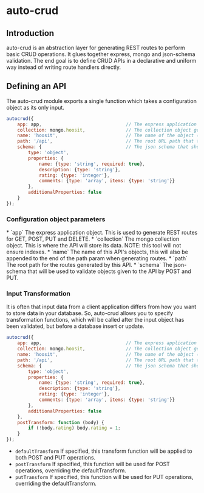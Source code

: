 <h1>auto-crud</h1>

<h2>Introduction</h2>
auto-crud is an abstraction layer for generating REST routes to perform basic CRUD operations.  It glues together
express, mongo and json-schema validation.  The end goal is to define CRUD APIs in a declarative and uniform way
instead of writing route handlers directly.

<h2>Defining an API</h2>
The auto-crud module exports a single function which takes a configuration object as its only input.

```javascript
autocrud({
    app: app,                               // The express application object.
    collection: mongo.hoosit,               // The collection object generated by the mongo driver.
    name: 'hoosit',                         // The name of the object (this will be appended to the end of path).
    path: '/api',                           // The root URL path that this API should be generated at.
    schema: {                               // The json schema that should be used for validation
        type: 'object',
        properties: {
            name: {type: 'string', required: true},
            description: {type: 'string'},
            rating: {type: 'integer'},
            comments: {type: 'array', items: {type: 'string'}}
        },
        additionalProperties: false
    }
});
```

<h3>Configuration object parameters</h3>
* `app` The express application object.  This is used to generate REST routes for GET, POST, PUT and DELETE.
* `collection` The mongo collection object.  This is where the API will store its data.  NOTE: this tool will not ensure indexes.
* `name` The name of this API's objects, this will also be appended to the end of the path param when generating routes.
* `path` The root path for the routes generated by this API.
* `schema` The json-schema that will be used to validate objects given to the API by POST and PUT.

<h3>Input Transformation</h3>
It is often that input data from a client application differs from how you want to store data in your database.  So,
auto-crud allows you to specify transformation functions, which will be called after the input object has been
validated, but before a database insert or update.

```javascript
autocrud({
    app: app,                               // The express application object.
    collection: mongo.hoosit,               // The collection object generated by the mongo driver.
    name: 'hoosit',                         // The name of the object (this will be appended to the end of path).
    path: '/api',                           // The root URL path that this API should be generated at.
    schema: {                               // The json schema that should be used for validation
        type: 'object',
        properties: {
            name: {type: 'string', required: true},
            description: {type: 'string'},
            rating: {type: 'integer'},
            comments: {type: 'array', items: {type: 'string'}}
        },
        additionalProperties: false
    },
    postTransform: function (body) {
        if (!body.rating) body.rating = 1;
    }
});
```

* `defaultTransform` If specified, this transform function will be applied to both POST and PUT operations.
* `postTransform` If specified, this function will be used for POST operations, overriding the defaultTransform.
* `putTransform` If specified, this function will be used for PUT operations, overriding the defaultTransform.